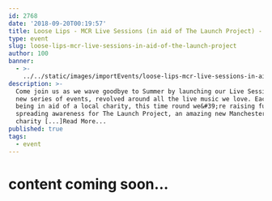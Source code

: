 ```yaml
---
id: 2768
date: '2018-09-20T00:19:57'
title: Loose Lips - MCR Live Sessions (in aid of The Launch Project) - Loose Lips
type: event
slug: loose-lips-mcr-live-sessions-in-aid-of-the-launch-project
author: 100
banner:
  - >-
    ../../static/images/importEvents/loose-lips-mcr-live-sessions-in-aid-of-the-launch-project/image2768.jpeg
description: >-
  Come join us as we wave goodbye to Summer by launching our Live Sessions, a
  new series of events, revolved around all the live music we love. Each edition
  being in aid of a local charity, this time round we&#39;re raising funds and
  spreading awareness for The Launch Project, an amazing new Manchester based
  charity [...]Read More...
published: true
tags:
  - event
---
```

content coming soon...
======================